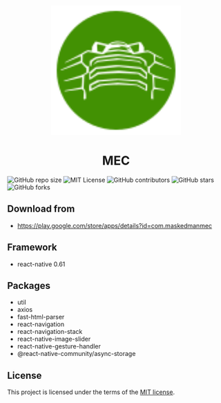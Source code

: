 <p align = "center">
  <img alt="MEC" src="src/Assets/MecIcon.svg?sanitize=true" width="300">
</p>

<h1 align = "center">MEC</h1>

![GitHub repo size](https://img.shields.io/github/repo-size/Maskedman99/MEC)
![MIT License](https://img.shields.io/github/license/Maskedman99/MEC)
![GitHub contributors](https://img.shields.io/github/contributors/Maskedman99/MEC)
![GitHub stars](https://img.shields.io/github/stars/Maskedman99/MEC?style=social)
![GitHub forks](https://img.shields.io/github/forks/Maskedman99/MEC?style=social)

## Download from

- https://play.google.com/store/apps/details?id=com.maskedmanmec

## Framework

- react-native 0.61

## Packages

- util
- axios
- fast-html-parser
- react-navigation
- react-navigation-stack
- react-native-image-slider
- react-native-gesture-handler
- @react-native-community/async-storage

## License
This project is licensed under the terms of the [MIT license](/LICENSE).
